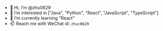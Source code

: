 - 👋 Hi, I’m @zhu0629
- 👀 I’m interested in ["Java", "Python", "React", "JavaScript", "TypeScript"]
- 🌱 I’m currently learning "React"
- 📫 Reach me with WeChat id: `zhuc0629`
